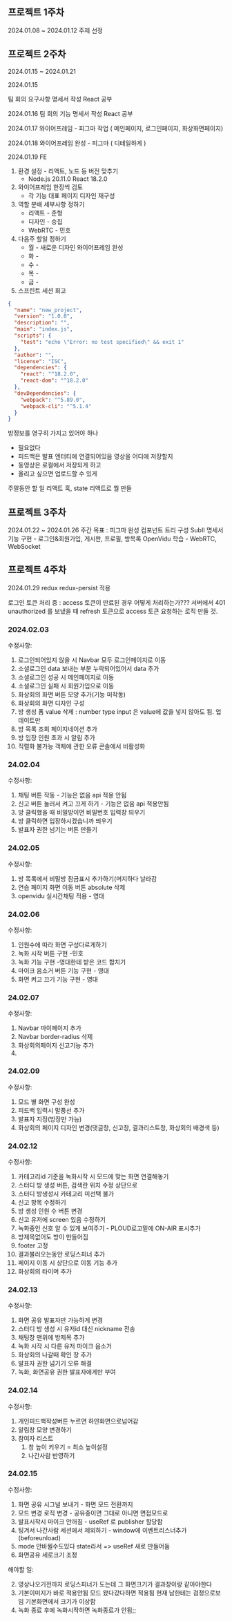 
## 프로젝트 1주차

2024.01.08 ~ 2024.01.12
주제 선정

## 프로젝트 2주차

2024.01.15 ~ 2024.01.21

2024.01.15

팀 회의
요구사항 명세서 작성
React 공부

2024.01.16
팀 회의
기능 명세서 작성
React 공부

2024.01.17
와이어프레임 - 피그마 작업 ( 메인페이지, 로그인페이지, 화상화면페이지)

2024.01.18
와이어프레임 완성 - 피그마 ( 디테일하게 )

2024.01.19 FE
1. 환경 설정 - 리액트, 노드 등 버전 맞추기
	- Node.js 20.11.0 React 18.2.0
2. 와이어프레임 한장씩 검토
	- 각 기능 대표 페이지 디자인 재구성
3. 역할 분배 세부사항 정하기
	- 리액트 - 준형
	- 디자인 - 승집
	- WebRTC - 민호
4. 다음주 할일 정하기
	- 월 - 새로운 디자인 와이어프레임 완성
	- 화 -
	- 수 -
	- 목 - 
	- 금 -
5. 스프린트 세션 회고
```json
{
  "name": "new_project",
  "version": "1.0.0",
  "description": "",
  "main": "index.js",
  "scripts": {
    "test": "echo \"Error: no test specified\" && exit 1"
  },
  "author": "",
  "license": "ISC",
  "dependencies": {
    "react": "^18.2.0",
    "react-dom": "^18.2.0"
  },
  "devDependencies": {
    "webpack": "^5.89.0",
    "webpack-cli": "^5.1.4"
  }
}
```
방정보를 영구히 가지고 있어야 하나
- 필요없다
- 피드백은 발표 엔터티에 연결되어있음
영상을 어디에 저장할지
- 동영상은 로컬에서 저장되게 하고
- 올리고 싶으면 업로드할 수 있게


주말동안 할 일
리액트 훅, state
리액트로 뭘 만들

## 프로젝트 3주차

2024.01.22 ~ 2024.01.26
주간 목표 : 
피그마 완성
컴포넌트 트리 구성
SubII 명세서 기능 구현 - 로그인&회원가입, 게시판, 프로필, 방목록
OpenVidu 학습 - WebRTC, WebSocket



## 프로젝트 4주차

2024.01.29
redux redux-persist 적용

로그인 토큰 처리 중 : 
access 토큰이 만료된 경우 어떻게 처리하는가???
서버에서 401 unauthorized 를 보냈을 때 refresh 토큰으로 access 토큰 요청하는 로직 만들 것.

### 2024.02.03
수정사항:
1. 로그인되어있지 않을 시 Navbar 모두 로그인페이지로 이동
2. 소셜로그인 data 보내는 부분 누락되어있어서 data 추가
3. 소셜로그인 성공 시 메인페이지로 이동
4. 소셜로그인 실패 시 회원가입으로 이동
5. 화상회의 화면 버튼 모양 추가(기능 미작동)
6. 화상회의 화면 디자인 구성
7. 방 생성 폼 value 삭제  : number type input 은 value에 값을 넣지 않아도 됨. 업데이트만
8. 방 목록 조회 페이지네이션 추가
9. 방 입장 인원 초과 시 알림 추가
10. 직렬화 불가능 객체에 관한 오류 콘솔에서 비활성화

### 24.02.04
수정사항:
1. 채팅 버튼 작동 - 기능은 없음 api 적용 안됨
2. 신고 버튼 눌러서 켜고 끄게 하기 - 기능은 없음 api 적용안됨
3. 방 클릭했을 때 비밀방이면 비밀번호 입력창 띄우기
4. 방 클릭하면 입장하시겠습니까 띄우기
5. 발표자 권한 넘기는 버튼 만들기

### 24.02.05
수정사항:
1. 방 목록에서 비밀방 잠금표시 추가하기(머지하다 날라감
2. 연습 페이지 화면 이동 버튼 absolute 삭제
3. openvidu 실시간채팅 적용 - 영대

### 24.02.06
수정사항:
1. 인원수에 따라 화면 구성다르게하기
2. 녹화 시작 버튼 구현 -민호
3. 녹화 기능 구현 -영대한테 받은 코드 합치기
4. 마이크 음소거 버튼 기능 구현 - 영대
3. 화면 켜고 끄기 기능 구현 - 영대

### 24.02.07
수정사항:
1. Navbar 마이페이지 추가
2. Navbar border-radius 삭제
3. 화상회의페이지 신고기능 추가
4. 

### 24.02.09
수정사항:
1. 모드 별 화면 구성 완성
2. 피드백 입력시 말풍선 추가
3. 발표자 지정(방장만 가능)
4. 화상회의 페이지 디자인 변경(댓글창, 신고창, 결과리스트창, 화상회의 배경색 등)


### 24.02.12
수정사항:
1. 카테고리id 기준을 녹화시작 시 모드에 맞는 화면 연결해놓기
2. 스터디 방 생성 버튼, 검색란 위치 수정 상단으로
3. 스터디 방생성시 카테고리 미선택 불가
4. 신고 항목 수정하기
5. 방 생성 인원 수 버튼 변경
6. 신고 유저에 screen 있음 수정하기
7. 녹화중인 신호 알 수 있게 보여주기 - PLOUD로고밑에 ON-AIR 표시추가
8. 방제목없어도 방이 만들어짐
9. footer 고정
10. 결과불러오는동안 로딩스피너 추가
11. 페이지 이동 시 상단으로 이동 기능 추가
12. 화상회의 타이머 추가


### 24.02.13
수정사항: 

1. 화면 공유 발표자만 가능하게 변경
2. 스터디 방 생성 시 유저id 대신 nickname 전송
3. 채팅창 맨위에 방제목 추가
4. 녹화 시작 시 다른 유저 마이크 음소거
5. 화상회의 나갈때 확인 창 추가
6. 발표자 권한 넘기기 오류 해결
7. 녹화, 화면공유 권한 발표자에게만 부여

### 24.02.14
수정사항:
1. 개인피드백작성버튼 누르면 하얀화면으로넘어감
2. 알림창 모양 변경하기
3. 참여자 리스트
	1. 창 높이 키우기 = 최소 높이설정
	2. 나간사람 반영하기

### 24.02.15
수정사항:
1. 화면 공유 시그널 보내기 - 화면 모드 전환까지
2. 모드 변경 로직 변경 - 공유중이면 그대로 아니면 면접모드로
3. 발표시작시 마이크 안꺼짐 - useRef 로 publisher 할당함
4. 팅겨서 나간사람 세션에서 제외하기 - window에 이벤트리스너추가(beforeunload)
5. mode 안바뀔수도있다 state라서 => useRef 새로 만들어둠
6. 화면공유 세로크기 조정

해야할 일:

2. 영상나오기전까지 로딩스피너가 도는데 그 화면크기가 결과창이랑 같아야한다
5. 기본이미지가 바로 적용안됨 모드 왔다갔다하면 적용됨 현재 남한테는 검정으로보임 기본화면에서 크기가 이상함
7. 녹화 종료 후에 녹화시작하면 녹화종료가 안됨;;

